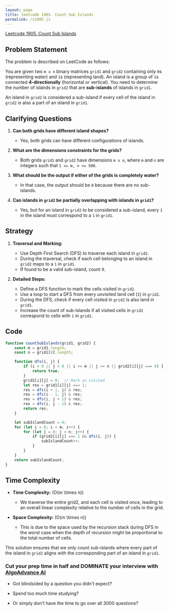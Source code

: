 ```yaml
---
layout: page
title: leetcode 1905. Count Sub Islands
permalink: /s1905-js
---
```

[Leetcode 1905. Count Sub Islands](https://algoadvance.github.io/algoadvance/l1905)
## Problem Statement

The problem is described on LeetCode as follows:

You are given two `m x n` binary matrices `grid1` and `grid2` containing only `0`s (representing water) and `1`s (representing land). An island is a group of `1`s connected **4-directionally** (horizontal or vertical). You need to determine the number of islands in `grid2` that are **sub-islands** of islands in `grid1`.

An island in `grid2` is considered a sub-island if every cell of the island in `grid2` is also a part of an island in `grid1`.

## Clarifying Questions

1. **Can both grids have different island shapes?**
   - Yes, both grids can have different configurations of islands.

2. **What are the dimensions constraints for the grids?**
   - Both grids `grid1` and `grid2` have dimensions `m x n`, where `m` and `n` are integers such that `1 <= m, n <= 500`.

3. **What should be the output if either of the grids is completely water?**
   - In that case, the output should be `0` because there are no sub-islands.

4. **Can islands in `grid2` be partially overlapping with islands in `grid1`?**
   - Yes, but for an island in `grid2` to be considered a sub-island, every `1` in the island must correspond to a `1` in `grid1`.

## Strategy

1. **Traversal and Marking:**
   - Use Depth First Search (DFS) to traverse each island in `grid2`.
   - During the traversal, check if each cell belonging to an island in `grid2` maps to a `1` in `grid1`.
   - If found to be a valid sub-island, count it.

2. **Detailed Steps:**
   - Define a DFS function to mark the cells visited in `grid2`.
   - Use a loop to start a DFS from every unvisited land cell (`1`) in `grid2`.
   - During the DFS, check if every cell visited in `grid2` is also land in `grid1`.
   - Increase the count of sub-islands if all visited cells in `grid2` correspond to cells with `1` in `grid1`.

## Code

```javascript
function countSubIslands(grid1, grid2) {
    const m = grid1.length;
    const n = grid1[0].length;

    function dfs(i, j) {
        if (i < 0 || j < 0 || i >= m || j >= n || grid2[i][j] === 0) {
            return true;
        }
        grid2[i][j] = 0;  // Mark as visited
        let res = grid1[i][j] === 1;
        res = dfs(i + 1, j) & res;
        res = dfs(i - 1, j) & res;
        res = dfs(i, j + 1) & res;
        res = dfs(i, j - 1) & res;
        return res;
    }

    let subIslandCount = 0;
    for (let i = 0; i < m; i++) {
        for (let j = 0; j < n; j++) {
            if (grid2[i][j] === 1 && dfs(i, j)) {
                subIslandCount++;
            }
        }
    }
    return subIslandCount;
}
```

## Time Complexity

- **Time Complexity:** \(O(m \times n)\)
  - We traverse the entire grid2, and each cell is visited once, leading to an overall linear complexity relative to the number of cells in the grid.
  
- **Space Complexity:** \(O(m \times n)\)
  - This is due to the space used by the recursion stack during DFS in the worst case when the depth of recursion might be proportional to the total number of cells.

This solution ensures that we only count sub-islands where every part of the island in `grid2` aligns with the corresponding part of an island in `grid1`.


### Cut your prep time in half and DOMINATE your interview with [AlgoAdvance AI](https://algoAdvance.com)

- Got blindsided by a question you didn't expect?

- Spend too much time studying?

- Or simply don't have the time to go over all 3000 questions?

